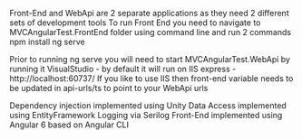 Front-End and WebApi are 2 separate applications as they need 2 different sets of development tools
To run Front End you need to navigate to MVCAngularTest.FrontEnd folder  using command line and run 2 commands
npm install
ng serve

Prior to running ng serve you will need to start MVCAngularTest.WebApi by running it VisualStudio - 
by default it will run on IIS express - http://localhost:60737/
If you like to use IIS then front-end variable needs to be updated in api-urls/ts to point to your WebApi urls


Dependency injection implemented using Unity
Data Access implemented using EntityFramework
Logging via Serilog
Front-End implemented using Angular 6 based on Angular CLI

